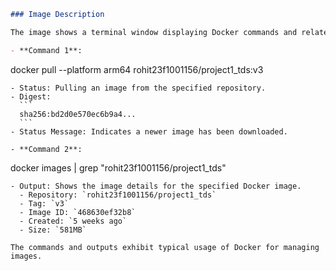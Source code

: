 ```markdown
### Image Description

The image shows a terminal window displaying Docker commands and related output. The text is primarily in green and white, indicating the command prompt and command outputs.

- **Command 1**: 
  ```
  docker pull --platform arm64 rohit23f1001156/project1_tds:v3
  ```
  - Status: Pulling an image from the specified repository.
  - Digest: 
    ```
    sha256:bd2d0e570ec6b9a4...
    ```
  - Status Message: Indicates a newer image has been downloaded.

- **Command 2**: 
  ```
  docker images | grep "rohit23f1001156/project1_tds"
  ```
  - Output: Shows the image details for the specified Docker image.
    - Repository: `rohit23f1001156/project1_tds`
    - Tag: `v3`
    - Image ID: `468630ef32b8`
    - Created: `5 weeks ago`
    - Size: `581MB`

The commands and outputs exhibit typical usage of Docker for managing images.
```